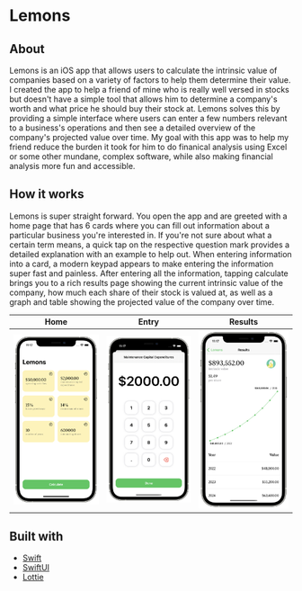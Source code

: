 # Lemons

## About

Lemons is an iOS app that allows users to calculate the intrinsic value of companies based on a variety of factors to help them determine their value. I created the app to help a friend of mine who is really well versed in stocks but doesn't have a simple tool that allows him to determine a company's worth and what price he should buy their stock at. Lemons solves this by providing a simple interface where users can enter a few numbers relevant to a business's operations and then see a detailed overview of the company's projected value over time. My goal with this app was to help my friend reduce the burden it took for him to do finanical analysis using Excel or some other mundane, complex software, while also making financial analysis more fun and accessible.

## How it works

Lemons is super straight forward. You open the app and are greeted with a home page that has 6 cards where you can fill out information about a particular business you're interested in. If you're not sure about what a certain term means, a quick tap on the respective question mark provides a detailed explanation with an example to help out. When entering information into a card, a modern keypad appears to make entering the information super fast and painless. After entering all the information, tapping calculate brings you to a rich results page showing the current intrinsic value of the company, how much each share of their stock is valued at, as well as a graph and table showing the projected value of the company over time.

| Home | Entry | Results
| :---: | :---: | :---: |
| ![Lemons Home Screenshot][home-screenshot] | ![Lemons Entry Screenshot][entry-screenshot] | ![Lemons Results Screenshot][results-screenshot] |

## Built with

* [Swift](https://swift.org)
* [SwiftUI](https://developer.apple.com/documentation/swiftui)
* [Lottie](https://airbnb.design/lottie/)

[home-screenshot]: Images/lemons-ss-1.png
[entry-screenshot]: Images/lemons-ss-2.png
[results-screenshot]: Images/lemons-ss-3.png
